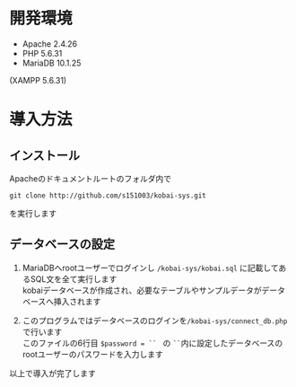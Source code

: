 # 開発環境
* Apache 2.4.26
* PHP 5.6.31
* MariaDB 10.1.25  
  
(XAMPP 5.6.31)

# 導入方法

## インストール
Apacheのドキュメントルートのフォルダ内で  

` git clone http://github.com/s151003/kobai-sys.git `  

を実行します

## データベースの設定
1. MariaDBへrootユーザーでログインし ` /kobai-sys/kobai.sql ` に記載してあるSQL文を全て実行します  
kobaiデータベースが作成され、必要なテーブルやサンプルデータがデータベースへ挿入されます  

2. このプログラムではデータベースのログインを` /kobai-sys/connect_db.php `で行います   
このファイルの6行目 `$password = `` ` の ` `` `内に設定したデータベースのrootユーザーのパスワードを入力します

以上で導入が完了します
